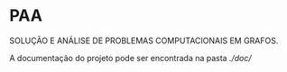 # PAA
SOLUÇÃO E ANÁLISE DE PROBLEMAS COMPUTACIONAIS EM GRAFOS.


A documentação do projeto pode ser encontrada na pasta *./doc/*
